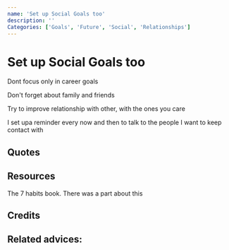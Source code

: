 ```yaml
---
name: 'Set up Social Goals too'
description: ''
Categories: ['Goals', 'Future', 'Social', 'Relationships']
---
```

# Set up Social Goals too

Dont focus only in career goals

Don't forget about family and friends

Try to improve relationship with other, with the ones you care

I set upa reminder every now and then to talk to the people I want to keep contact with


## Quotes


## Resources

The 7 habits book. There was a part about this

## Credits

## Related advices:

